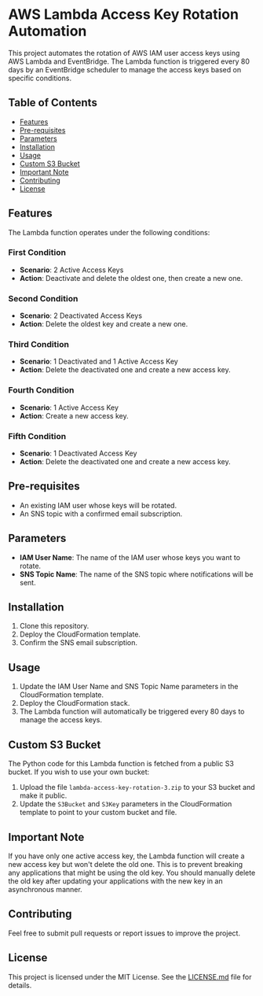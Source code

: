 # AWS Lambda Access Key Rotation Automation

This project automates the rotation of AWS IAM user access keys using AWS Lambda and EventBridge. The Lambda function is triggered every 80 days by an EventBridge scheduler to manage the access keys based on specific conditions.

## Table of Contents

- [Features](#features)
- [Pre-requisites](#pre-requisites)
- [Parameters](#parameters)
- [Installation](#installation)
- [Usage](#usage)
- [Custom S3 Bucket](#custom-s3-bucket)
- [Important Note](#important-note)
- [Contributing](#contributing)
- [License](#license)

## Features

The Lambda function operates under the following conditions:

### First Condition
- **Scenario**: 2 Active Access Keys
- **Action**: Deactivate and delete the oldest one, then create a new one.

### Second Condition
- **Scenario**: 2 Deactivated Access Keys
- **Action**: Delete the oldest key and create a new one.

### Third Condition
- **Scenario**: 1 Deactivated and 1 Active Access Key
- **Action**: Delete the deactivated one and create a new access key.

### Fourth Condition
- **Scenario**: 1 Active Access Key
- **Action**: Create a new access key.

### Fifth Condition
- **Scenario**: 1 Deactivated Access Key
- **Action**: Delete the deactivated one and create a new access key.

## Pre-requisites

- An existing IAM user whose keys will be rotated.
- An SNS topic with a confirmed email subscription.

## Parameters

- **IAM User Name**: The name of the IAM user whose keys you want to rotate.
- **SNS Topic Name**: The name of the SNS topic where notifications will be sent.

## Installation

1. Clone this repository.
2. Deploy the CloudFormation template.
3. Confirm the SNS email subscription.

## Usage

1. Update the IAM User Name and SNS Topic Name parameters in the CloudFormation template.
2. Deploy the CloudFormation stack.
3. The Lambda function will automatically be triggered every 80 days to manage the access keys.

## Custom S3 Bucket

The Python code for this Lambda function is fetched from a public S3 bucket. If you wish to use your own bucket:

1. Upload the file `lambda-access-key-rotation-3.zip` to your S3 bucket and make it public.
2. Update the `S3Bucket` and `S3Key` parameters in the CloudFormation template to point to your custom bucket and file.

## Important Note

If you have only one active access key, the Lambda function will create a new access key but won't delete the old one. This is to prevent breaking any applications that might be using the old key. You should manually delete the old key after updating your applications with the new key in an asynchronous manner.

## Contributing

Feel free to submit pull requests or report issues to improve the project.

## License

This project is licensed under the MIT License. See the [LICENSE.md](LICENSE.md) file for details.
